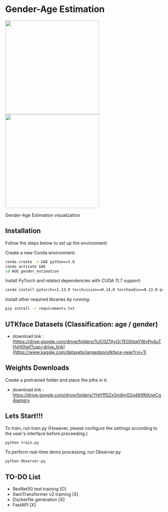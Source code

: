 # Gender-Age Estimation
<img src="https://github.com/TQS-korea/Gender_Age_Estimation/assets/81406444/c7b9ee12-f8e7-4eb6-9425-5b9a5167c287" width="300" height="300">
<img src="https://github.com/TQS-korea/Gender_Age_Estimation/assets/81406444/436698df-4b37-403c-93e8-69b2e4b5ee48" width="300" height="300">

Gender-Age Estimation visualization

## Installation

Follow the steps below to set up the environment:

Create a new Conda environment:
   ```bash
   conda create -n GAE python==3.8
   conda activate GAE
   cd AGE_gender_estimation
   ```
Install PyTorch and related dependencies with CUDA 11.7 support:
   ```bash
   conda install pytorch==1.13.0 torchvision==0.14.0 torchaudio==0.13.0 pytorch-cuda=11.7 -c pytorch -c nvidia
   ```
Install other required libraries by running:
   ```bash
   pip install -r requirements.txt
   ```

## UTKface Datasets (Classification: age / gender)
- download link : [https://drive.google.com/drive/folders/1IJC0Z1XyOr7E0StbeYWvPn4uTHxHIXwf?usp=drive_link](https://www.kaggle.com/datasets/jangedoo/utkface-new?rvi=1)

## Weights Downloads
Create a pretrained folder and place the pths in it.
- download link : https://drive.google.com/drive/folders/1YeYffSZx0m8m02q4KtfNXnpCg4iamqry

## Lets Start!!!
To train, run train.py (However, please configure the settings according to the user's interface before proceeding.)
   ```bash
   python train.py
   ```

To perform real-time demo processing, run Observer.py
   ```bash
   python Observer.py
   ```

## TO-DO List
- ResNet50 test training [O]
- SwinTransformer v2 training [X]
- Dockerfile generation [X]
- FastAPI [X]
